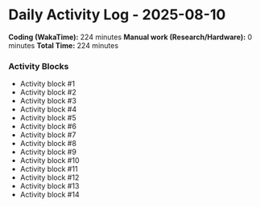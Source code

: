# Daily Activity Log - 2025-08-10

**Coding (WakaTime):** 224 minutes
**Manual work (Research/Hardware):** 0 minutes
**Total Time:** 224 minutes

### Activity Blocks
- Activity block #1
- Activity block #2
- Activity block #3
- Activity block #4
- Activity block #5
- Activity block #6
- Activity block #7
- Activity block #8
- Activity block #9
- Activity block #10
- Activity block #11
- Activity block #12
- Activity block #13
- Activity block #14
